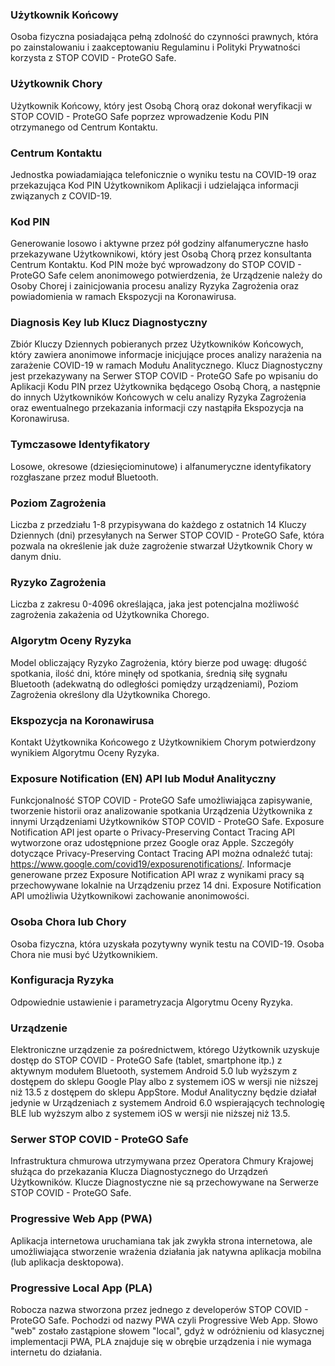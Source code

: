 ### Użytkownik Końcowy

Osoba fizyczna posiadająca pełną zdolność do czynności prawnych, która po zainstalowaniu i zaakceptowaniu Regulaminu i Polityki Prywatności korzysta z STOP COVID - ProteGO Safe. 

### Użytkownik Chory

Użytkownik Końcowy, który jest Osobą Chorą oraz dokonał weryfikacji w STOP COVID - ProteGO Safe poprzez wprowadzenie Kodu PIN otrzymanego od Centrum Kontaktu.

### Centrum Kontaktu

Jednostka powiadamiająca telefonicznie o wyniku testu na COVID-19 oraz przekazująca Kod PIN Użytkownikom Aplikacji i udzielająca informacji związanych z COVID-19.

### Kod PIN

Generowanie losowo i aktywne przez pół godziny alfanumeryczne hasło przekazywane Użytkownikowi, który jest Osobą Chorą przez konsultanta Centrum Kontaktu. Kod PIN może być wprowadzony do STOP COVID - ProteGO Safe celem anonimowego potwierdzenia, że Urządzenie należy do Osoby Chorej i zainicjowania procesu analizy Ryzyka Zagrożenia oraz powiadomienia w ramach Ekspozycji na Koronawirusa.

### Diagnosis Key lub Klucz Diagnostyczny

Zbiór Kluczy Dziennych pobieranych przez Użytkowników Końcowych, który zawiera anonimowe informacje inicjujące proces analizy narażenia na zarażenie COVID-19 w ramach Modułu Analitycznego. Klucz Diagnostyczny jest przekazywany na Serwer STOP COVID - ProteGO Safe po wpisaniu do Aplikacji Kodu PIN przez Użytkownika będącego Osobą Chorą, a następnie do innych Użytkowników Końcowych w celu analizy Ryzyka Zagrożenia oraz ewentualnego przekazania informacji czy nastąpiła Ekspozycja na Koronawirusa.

### Tymczasowe Identyfikatory

 Losowe, okresowe (dziesięciominutowe) i alfanumeryczne identyfikatory rozgłaszane przez moduł Bluetooth.

 ### Poziom Zagrożenia

 Liczba z przedziału 1-8 przypisywana do każdego z ostatnich 14 Kluczy Dziennych (dni) przesyłanych na Serwer STOP COVID - ProteGO Safe, która pozwala na określenie jak duże zagrożenie stwarzał Użytkownik Chory w danym dniu.

 ### Ryzyko Zagrożenia
 
 Liczba z zakresu 0-4096 określająca, jaka jest potencjalna możliwość zagrożenia zakażenia od Użytkownika Chorego.

 ### Algorytm Oceny Ryzyka

 Model obliczający Ryzyko Zagrożenia, który bierze pod uwagę: długość spotkania, ilość dni, które minęły od spotkania, średnią siłę sygnału Bluetooth (adekwatną do odległości pomiędzy urządzeniami), Poziom Zagrożenia określony dla Użytkownika Chorego.

 ### Ekspozycja na Koronawirusa

 Kontakt Użytkownika Końcowego z Użytkownikiem Chorym potwierdzony wynikiem Algorytmu Oceny Ryzyka.

 ### Exposure Notification (EN) API lub Moduł Analityczny

 Funkcjonalność STOP COVID - ProteGO Safe umożliwiająca zapisywanie, tworzenie historii oraz analizowanie spotkania Urządzenia Użytkownika z innymi Urządzeniami Użytkowników STOP COVID - ProteGO Safe. Exposure Notification API jest oparte o Privacy-Preserving Contact Tracing API wytworzone oraz udostępnione przez Google oraz Apple. Szczegóły dotyczące Privacy-Preserving Contact Tracing API można odnaleźć tutaj: https://www.google.com/covid19/exposurenotifications/. Informacje generowane przez Exposure Notification API wraz z wynikami pracy są przechowywane lokalnie na Urządzeniu przez 14 dni. Exposure Notification API umożliwia Użytkownikowi zachowanie anonimowości.

 ### Osoba Chora lub Chory

 Osoba fizyczna, która uzyskała pozytywny wynik testu na COVID-19. Osoba Chora nie musi być Użytkownikiem.

 ### Konfiguracja Ryzyka

 Odpowiednie ustawienie i parametryzacja Algorytmu Oceny Ryzyka.

 ### Urządzenie

 Elektroniczne urządzenie za pośrednictwem, którego Użytkownik uzyskuje dostęp do STOP COVID - ProteGO Safe (tablet, smartphone itp.) z aktywnym modułem Bluetooth, systemem Android 5.0 lub wyższym z dostępem do sklepu Google Play albo z systemem iOS w wersji nie niższej niż 13.5 z dostępem do sklepu AppStore. Moduł Analityczny będzie działał jedynie w Urządzeniach z systemem Android 6.0 wspierających technologię BLE lub wyższym albo z systemem iOS w wersji nie niższej niż 13.5.

 ### Serwer STOP COVID - ProteGO Safe

 Infrastruktura chmurowa utrzymywana przez Operatora Chmury Krajowej służąca do przekazania Klucza Diagnostycznego do Urządzeń Użytkowników. Klucze Diagnostyczne nie są przechowywane na Serwerze STOP COVID - ProteGO Safe.

 ### Progressive Web App (PWA)

 Aplikacja internetowa uruchamiana tak jak zwykła strona internetowa, ale umożliwiająca stworzenie wrażenia działania jak natywna aplikacja mobilna (lub aplikacja desktopowa).

 ### Progressive Local App (PLA)

 Robocza nazwa stworzona przez jednego z developerów STOP COVID - ProteGO Safe. Pochodzi od nazwy PWA czyli Progressive Web App. Słowo "web" zostało zastąpione słowem "local", gdyż w odróżnieniu od klasycznej implementacji PWA, PLA znajduje się w obrębie urządzenia i nie wymaga internetu do działania.
